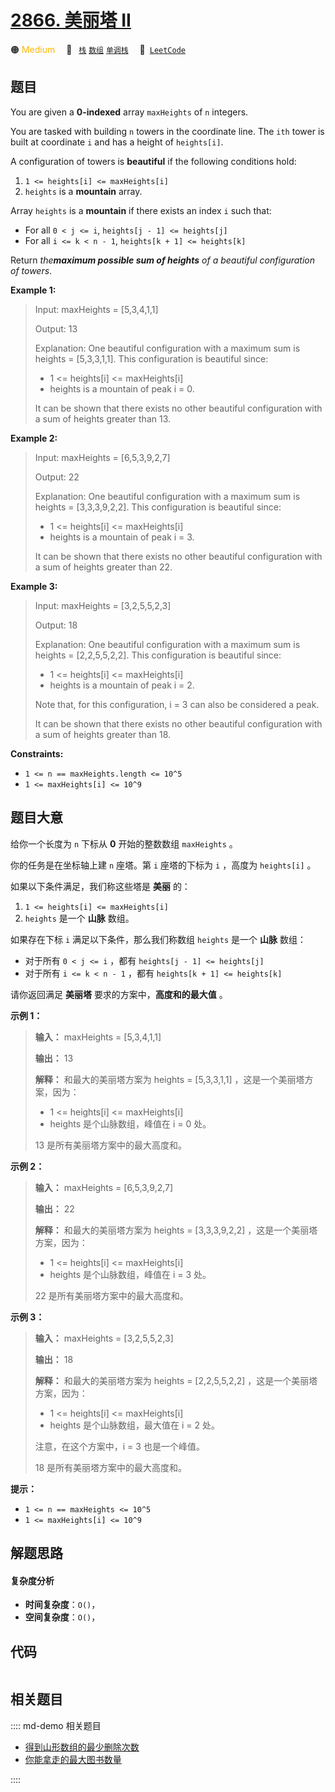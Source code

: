 # [2866. 美丽塔 II](https://leetcode.com/problems/beautiful-towers-ii)

🟠 <font color=#ffb800>Medium</font>&emsp; 🔖&ensp; [`栈`](/leetcode/outline/tag/stack.md) [`数组`](/leetcode/outline/tag/array.md) [`单调栈`](/leetcode/outline/tag/monotonic-stack.md)&emsp; 🔗&ensp;[`LeetCode`](https://leetcode.com/problems/beautiful-towers-ii)


## 题目

You are given a **0-indexed** array `maxHeights` of `n` integers.

You are tasked with building `n` towers in the coordinate line. The `ith`
tower is built at coordinate `i` and has a height of `heights[i]`.

A configuration of towers is **beautiful** if the following conditions hold:

  1. `1 <= heights[i] <= maxHeights[i]`
  2. `heights` is a **mountain** array.

Array `heights` is a **mountain** if there exists an index `i` such that:

  * For all `0 < j <= i`, `heights[j - 1] <= heights[j]`
  * For all `i <= k < n - 1`, `heights[k + 1] <= heights[k]`

Return _the**maximum possible sum of heights** of a beautiful configuration of
towers_.



**Example 1:**

> Input: maxHeights = [5,3,4,1,1]
> 
> Output: 13
> 
> Explanation: One beautiful configuration with a maximum sum is heights = [5,3,3,1,1]. This configuration is beautiful since:
> - 1 <= heights[i] <= maxHeights[i]  
> - heights is a mountain of peak i = 0.
> 
> It can be shown that there exists no other beautiful configuration with a sum of heights greater than 13.

**Example 2:**

> Input: maxHeights = [6,5,3,9,2,7]
> 
> Output: 22
> 
> Explanation: One beautiful configuration with a maximum sum is heights = [3,3,3,9,2,2]. This configuration is beautiful since:
> - 1 <= heights[i] <= maxHeights[i]
> - heights is a mountain of peak i = 3.
> 
> It can be shown that there exists no other beautiful configuration with a sum of heights greater than 22.

**Example 3:**

> Input: maxHeights = [3,2,5,5,2,3]
> 
> Output: 18
> 
> Explanation: One beautiful configuration with a maximum sum is heights = [2,2,5,5,2,2]. This configuration is beautiful since:
> - 1 <= heights[i] <= maxHeights[i]
> - heights is a mountain of peak i = 2. 
> 
> Note that, for this configuration, i = 3 can also be considered a peak.
> 
> It can be shown that there exists no other beautiful configuration with a sum of heights greater than 18.

**Constraints:**

  * `1 <= n == maxHeights.length <= 10^5`
  * `1 <= maxHeights[i] <= 10^9`


## 题目大意

给你一个长度为 `n` 下标从 **0**  开始的整数数组 `maxHeights` 。

你的任务是在坐标轴上建 `n` 座塔。第 `i` 座塔的下标为 `i` ，高度为 `heights[i]` 。

如果以下条件满足，我们称这些塔是 **美丽**  的：

  1. `1 <= heights[i] <= maxHeights[i]`
  2. `heights` 是一个 **山脉** 数组。

如果存在下标 `i` 满足以下条件，那么我们称数组 `heights` 是一个 **山脉** 数组：

  * 对于所有 `0 < j <= i` ，都有 `heights[j - 1] <= heights[j]`
  * 对于所有 `i <= k < n - 1` ，都有 `heights[k + 1] <= heights[k]`

请你返回满足 **美丽塔**  要求的方案中，**高度和的最大值**  。



**示例 1：**

> 
> 
> 
> 
> 
> **输入：** maxHeights = [5,3,4,1,1]
> 
> **输出：** 13
> 
> **解释：** 和最大的美丽塔方案为 heights = [5,3,3,1,1] ，这是一个美丽塔方案，因为：
> - 1 <= heights[i] <= maxHeights[i]  
> - heights 是个山脉数组，峰值在 i = 0 处。
> 
> 13 是所有美丽塔方案中的最大高度和。

**示例 2：**

> 
> 
> 
> 
> 
> **输入：** maxHeights = [6,5,3,9,2,7]
> 
> **输出：** 22
> 
> **解释：** 和最大的美丽塔方案为 heights = [3,3,3,9,2,2] ，这是一个美丽塔方案，因为：
> - 1 <= heights[i] <= maxHeights[i]
> - heights 是个山脉数组，峰值在 i = 3 处。
> 
> 22 是所有美丽塔方案中的最大高度和。

**示例 3：**

> 
> 
> 
> 
> 
> **输入：** maxHeights = [3,2,5,5,2,3]
> 
> **输出：** 18
> 
> **解释：** 和最大的美丽塔方案为 heights = [2,2,5,5,2,2] ，这是一个美丽塔方案，因为：
> - 1 <= heights[i] <= maxHeights[i]
> - heights 是个山脉数组，最大值在 i = 2 处。
> 
> 注意，在这个方案中，i = 3 也是一个峰值。
> 
> 18 是所有美丽塔方案中的最大高度和。
> 
> 



**提示：**

  * `1 <= n == maxHeights <= 10^5`
  * `1 <= maxHeights[i] <= 10^9`


## 解题思路

#### 复杂度分析

- **时间复杂度**：`O()`，
- **空间复杂度**：`O()`，

## 代码

```javascript

```

## 相关题目

:::: md-demo 相关题目
- [得到山形数组的最少删除次数](https://leetcode.com/problems/minimum-number-of-removals-to-make-mountain-array)
- [你能拿走的最大图书数量](https://leetcode.com/problems/maximum-number-of-books-you-can-take)

::::
